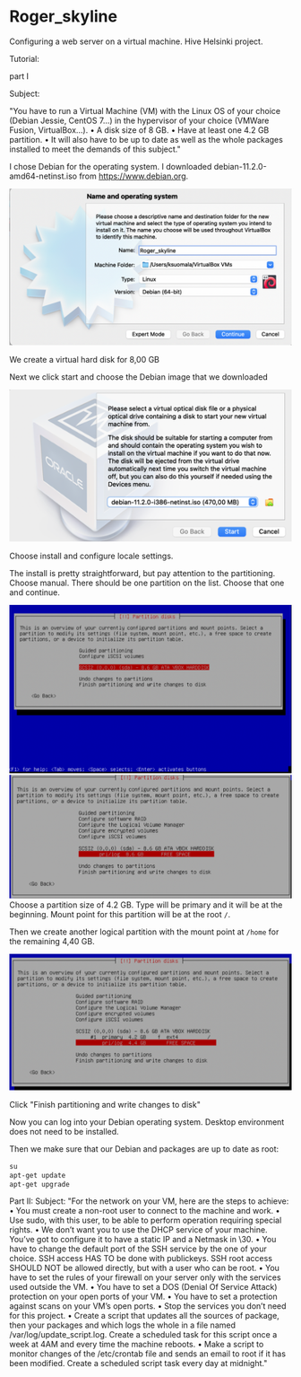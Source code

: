 # Roger_skyline
Configuring a web server on a virtual machine. Hive Helsinki project.

Tutorial:

part I

Subject:

"You have to run a Virtual Machine (VM) with the Linux OS of your choice (Debian
Jessie, CentOS 7...) in the hypervisor of your choice (VMWare Fusion, VirtualBox...).
• A disk size of 8 GB.
• Have at least one 4.2 GB partition.
• It will also have to be up to date as well as the whole packages installed to meet
the demands of this subject."

I chose Debian for the operating system. I downloaded debian-11.2.0-amd64-netinst.iso from https://www.debian.org.


![operating system](https://github.com/ksuomala/Roger_skyline/blob/main/img/Screenshot%202022-03-13%20at%2013.52.14.png)

We create a virtual hard disk for 8,00 GB

Next we click start and choose the Debian image that we downloaded

![choose_image](https://github.com/ksuomala/Roger_skyline/blob/main/img/choose_image.png)

Choose install and configure locale settings.

The install is pretty straightforward, but pay attention to the partitioning.
Choose manual. There should be one partition on the list. Choose that one and continue.

![choose_partition](https://github.com/ksuomala/Roger_skyline/blob/main/img/choose_partition.png)
![partition](https://github.com/ksuomala/Roger_skyline/blob/main/img/partition.png)
Choose a partition size of 4.2 GB. Type will be primary and it will be at the beginning.
Mount point for this partition will be at the root ```/```.

Then we create another logical partition with the mount point at ```/home``` for the remaining 4,40 GB.

![partition](https://github.com/ksuomala/Roger_skyline/blob/main/img/second_partition.png)

Click "Finish partitioning and write changes to disk"

Now you can log into your Debian operating system. Desktop environment does not need to be installed.

Then we make sure that our Debian and packages are up to date as root:
```
su
apt-get update
apt-get upgrade
```
Part II:
Subject: 
"For the network on your VM, here are the steps to achieve:
• You must create a non-root user to connect to the machine and work.
• Use sudo, with this user, to be able to perform operation requiring special rights.
• We don’t want you to use the DHCP service of your machine. You’ve got to
configure it to have a static IP and a Netmask in \30.
• You have to change the default port of the SSH service by the one of your choice.
SSH access HAS TO be done with publickeys. SSH root access SHOULD NOT
be allowed directly, but with a user who can be root.
• You have to set the rules of your firewall on your server only with the services used
outside the VM.
• You have to set a DOS (Denial Of Service Attack) protection on your open ports
of your VM.
• You have to set a protection against scans on your VM’s open ports.
• Stop the services you don’t need for this project.
• Create a script that updates all the sources of package, then your packages and
which logs the whole in a file named /var/log/update_script.log. Create a scheduled
task for this script once a week at 4AM and every time the machine reboots.
• Make a script to monitor changes of the /etc/crontab file and sends an email to
root if it has been modified. Create a scheduled script task every day at midnight."





